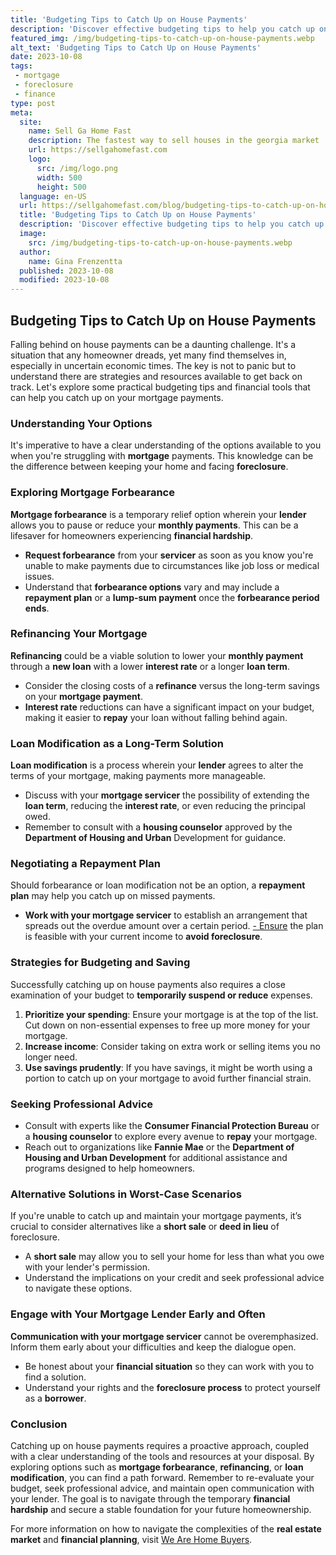 ```yaml
---
title: 'Budgeting Tips to Catch Up on House Payments'
description: 'Discover effective budgeting tips to help you catch up on house payments. Take control of your finances and find solutions to stay current on your mortgage.'
featured_img: /img/budgeting-tips-to-catch-up-on-house-payments.webp
alt_text: 'Budgeting Tips to Catch Up on House Payments'
date: 2023-10-08
tags:
 - mortgage
 - foreclosure
 - finance
type: post
meta:
  site:
    name: Sell Ga Home Fast
    description: The fastest way to sell houses in the georgia market
    url: https://sellgahomefast.com
    logo:
      src: /img/logo.png
      width: 500
      height: 500
  language: en-US
  url: https://sellgahomefast.com/blog/budgeting-tips-to-catch-up-on-house-payments
  title: 'Budgeting Tips to Catch Up on House Payments'
  description: 'Discover effective budgeting tips to help you catch up on house payments. Take control of your finances and find solutions to stay current on your mortgage.'
  image:
    src: /img/budgeting-tips-to-catch-up-on-house-payments.webp
  author:
    name: Gina Frenzentta
  published: 2023-10-08
  modified: 2023-10-08
---
```



## Budgeting Tips to Catch Up on House Payments

Falling behind on house payments can be a daunting challenge. It's a situation that any homeowner dreads, yet many find themselves in, especially in uncertain economic times. The key is not to panic but to understand there are strategies and resources available to get back on track. Let's explore some practical budgeting tips and financial tools that can help you catch up on your mortgage payments.

### Understanding Your Options

It's imperative to have a clear understanding of the options available to you when you're struggling with **mortgage** payments. This knowledge can be the difference between keeping your home and facing **foreclosure**.

### Exploring Mortgage Forbearance

**Mortgage forbearance** is a temporary relief option wherein your **lender** allows you to pause or reduce your **monthly payments**. This can be a lifesaver for homeowners experiencing **financial hardship**.
  - **Request forbearance** from your **servicer** as soon as you know you're unable to make payments due to circumstances like job loss or medical issues.
  - Understand that **forbearance options** vary and may include a **repayment plan** or a **lump-sum payment** once the **forbearance period ends**.

### Refinancing Your Mortgage

**Refinancing** could be a viable solution to lower your **monthly payment** through a **new loan** with a lower **interest rate** or a longer **loan term**.
  - Consider the closing costs of a **refinance** versus the long-term savings on your **mortgage payment**.
  - **Interest rate** reductions can have a significant impact on your budget, making it easier to **repay** your loan without falling behind again.

### Loan Modification as a Long-Term Solution

**Loan modification** is a process wherein your **lender** agrees to alter the terms of your mortgage, making payments more manageable.
  - Discuss with your **mortgage servicer** the possibility of extending the **loan term**, reducing the **interest rate**, or even reducing the principal owed.
  - Remember to consult with a **housing counselor** approved by the **Department of Housing and Urban** Development for guidance.

### Negotiating a Repayment Plan

Should forbearance or loan modification not be an option, a **repayment plan** may help you catch up on missed payments.
  - **Work with your mortgage servicer** to establish an arrangement that spreads out the overdue amount over a certain period.
  [-   Ensure](https://sellgahomefast.com/blog/government-programs-for-struggling-homeowners) the plan is feasible with your current income to **avoid foreclosure**.

### Strategies for Budgeting and Saving

Successfully catching up on house payments also requires a close examination of your budget to **temporarily suspend or reduce** expenses.

1. **Prioritize your spending**: Ensure your mortgage is at the top of the list. Cut down on non-essential expenses to free up more money for your mortgage.
2. **Increase income**: Consider taking on extra work or selling items you no longer need.
3. **Use savings prudently**: If you have savings, it might be worth using a portion to catch up on your mortgage to avoid further financial strain.

### Seeking Professional Advice
  - Consult with experts like the **Consumer Financial Protection Bureau** or a **housing counselor** to explore every avenue to **repay** your mortgage.
  - Reach out to organizations like **Fannie Mae** or the **Department of Housing and Urban Development** for additional assistance and programs designed to help homeowners.

### Alternative Solutions in Worst-Case Scenarios

If you're unable to catch up and maintain your mortgage payments, it’s crucial to consider alternatives like a **short sale** or **deed in lieu** of foreclosure.
  - A **short sale** may allow you to sell your home for less than what you owe with your lender's permission.
  - Understand the implications on your credit and seek professional advice to navigate these options.

### Engage with Your Mortgage Lender Early and Often

**Communication with your mortgage servicer** cannot be overemphasized. Inform them early about your difficulties and keep the dialogue open.
  - Be honest about your **financial situation** so they can work with you to find a solution.
  - Understand your rights and the **foreclosure process** to protect yourself as a **borrower**.

### Conclusion

Catching up on house payments requires a proactive approach, coupled with a clear understanding of the tools and resources at your disposal. By exploring options such as **mortgage forbearance**, **refinancing**, or **loan modification**, you can find a path forward. Remember to re-evaluate your budget, seek professional advice, and maintain open communication with your lender. The goal is to navigate through the temporary **financial hardship** and secure a stable foundation for your future homeownership.

For more information on how to navigate the complexities of the **real estate market** and **financial planning**, visit [We Are Home Buyers](https://www.wearehomebuyers.com/).